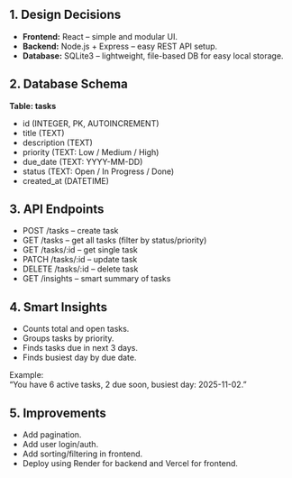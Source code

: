## 1. Design Decisions
- **Frontend:** React – simple and modular UI.
- **Backend:** Node.js + Express – easy REST API setup.
- **Database:** SQLite3 – lightweight, file-based DB for easy local storage.

## 2. Database Schema
**Table: tasks**
- id (INTEGER, PK, AUTOINCREMENT)
- title (TEXT)
- description (TEXT)
- priority (TEXT: Low / Medium / High)
- due_date (TEXT: YYYY-MM-DD)
- status (TEXT: Open / In Progress / Done)
- created_at (DATETIME)

## 3. API Endpoints
- POST /tasks – create task
- GET /tasks – get all tasks (filter by status/priority)
- GET /tasks/:id – get single task
- PATCH /tasks/:id – update task
- DELETE /tasks/:id – delete task
- GET /insights – smart summary of tasks

## 4. Smart Insights
- Counts total and open tasks.
- Groups tasks by priority.
- Finds tasks due in next 3 days.
- Finds busiest day by due date.

Example:  
“You have 6 active tasks, 2 due soon, busiest day: 2025-11-02.”

## 5. Improvements
- Add pagination.
- Add user login/auth.
- Add sorting/filtering in frontend.
- Deploy using Render for backend and Vercel for frontend.
